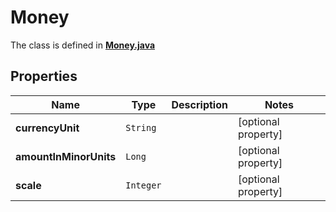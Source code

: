 

# Money

The class is defined in **[Money.java](../../src/main/java/com/aixtra/couchcode/model/Money.java)**

## Properties

Name | Type | Description | Notes
------------ | ------------- | ------------- | -------------
**currencyUnit** | `String` |  |  [optional property]
**amountInMinorUnits** | `Long` |  |  [optional property]
**scale** | `Integer` |  |  [optional property]





